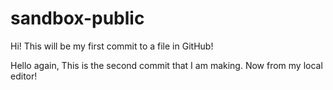 # sandbox-public

Hi! This will be my first commit to a file in GitHub!

Hello again, This is the second commit that I am making. Now from my local editor!